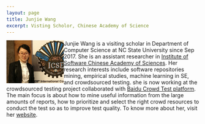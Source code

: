 ```yaml
---
layout: page
title: Junjie Wang
excerpt: Visting Scholor, Chinese Academy of Science
---
```


 
<img align="left" width="150"
src="/img/wang.jpg"> Junjie Wang is a visiting scholar in Department of Computer Science at NC State University since Sep 2017. She is an assistant researcher in [Institute of Software Chinese Academy of Sciences](http://english.is.cas.cn). Her research interests include software repositories mining, empirical studies, machine learning in SE, and crowdsourced testing. she is now working at the crowdsourced testing project collaborated with [Baidu Crowd Test platform](http://test.baidu.com/crowdtest/crowdhome/index). The main focus is about how to mine useful information from the large amounts of reports, how to prioritize and select the right crowd resources to conduct the test so as to improve test quality. To know more about her, visit her [website](http://itechs.iscas.ac.cn/cn/membersHomepage/wangjunjie/wangjunjie.html).
